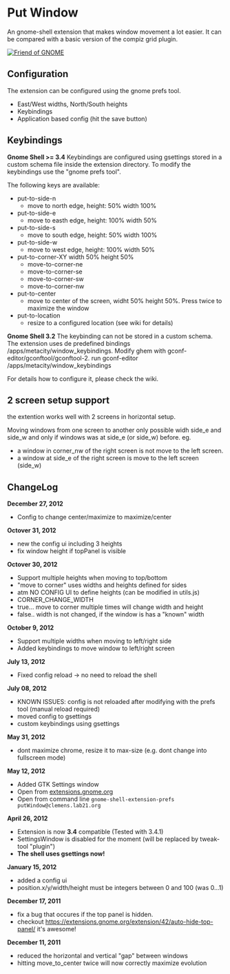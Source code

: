 Put Window
==========


An gnome-shell extension that makes window movement a lot
easier. It can be compared with a basic version of the compiz
grid plugin.

[![Friend of GNOME](http://www-old.gnome.org/friends/banners/friends-of-gnome.png)](http://www.gnome.org/friends/ "Friend of GNOME")

Configuration
-------------

The extension can be configured using the gnome prefs tool.
 * East/West widths, North/South heights  
 * Keybindings
 * Application based config (hit the save button)


Keybindings
-----------

__Gnome Shell >= 3.4__
Keybindings are configured using gsettings stored in a custom schema file inside the extension directory. To
modify the keybindings use the "gnome prefs tool".

The following keys are available:

* put-to-side-n
  *  move to north edge, height: 50% width 100%
* put-to-side-e
  *  move to easth edge, height: 100% width 50%
* put-to-side-s
  *  move to south edge, height: 50% width 100%
* put-to-side-w
  *  move to west  edge, height: 100% width 50%
* put-to-corner-XY   width 50% height 50%
  *  move-to-corner-ne
  *  move-to-corner-se
  *  move-to-corner-sw
  *  move-to-corner-nw
* put-to-center
  *  move to center of the screen, widht 50% height 50%. Press twice to maximize the window
* put-to-location
  *  resize to a configured location (see wiki for details)

__Gnome Shell 3.2__
The keybinding can not be stored in a custom schema. The extension uses de predefined bindings
/apps/metacity/window_keybindings. Modify ghem with gconf-editor/gconftool/gconftool-2.
    run gconf-editor /apps/metacity/window_keybindings

For details how to configure it, please check the wiki.

2 screen setup support
-------

the extention works well with 2 screens in horizontal setup.

Moving windows from one screen to another only possible widh side_e and side_w
and only if windows was at side_e (or side_w) before. eg.

* a window in corner_nw of the right screen is not move to the left screen.
* a window at side_e of the right screen is move to the left screen (side_w)



ChangeLog
-------

__December 27, 2012__
 * Config to change center/maximize to maximize/center

__Octover 31, 2012__
 * new the config ui including 3 heights
 * fix window height if topPanel is visible

__Octover 30, 2012__
 * Support multiple heights when moving to top/bottom
 * "move to corner" uses widths and heights defined for sides
  * atm NO CONFIG UI to define heights (can be modified in utils.js)
  * CORNER_CHANGE_WIDTH
   * true... move to corner multiple times will change width and height
   * false.. width is not changed, if the window is has a "known" width

__October 9, 2012__
 * Support multiple widths when moving to left/right side
 * Added keybindings to move window to left/right screen

__July 13, 2012__
 * Fixed config reload -> no need to reload the shell

__July 08, 2012__
 * KNOWN ISSUES: config is not reloaded after modifying with the prefs tool (manual reload required)
 * moved config to gsettings
 * custom keybindings using gsettings

__May 31, 2012__
 * dont maximize chrome, resize it to max-size (e.g. dont change into fullscreen mode)

__May 12, 2012__

 * Added GTK Settings window
  * Open from [extensions.gnome.org](https://extensions.gnome.org/local/)
  * Open from command line `gnome-shell-extension-prefs putWindow@clemens.lab21.org`

__April 26, 2012__

 * Extension is now **3.4** compatible (Tested with 3.4.1)
 * SettingsWindow is disabled for the moment (will be replaced by tweak-tool "plugin")
 * **The shell uses gsettings now!**

__January 15, 2012__

 * added a config ui
 * position.x/y/width/height must be integers between 0 and 100 (was 0...1)

__December 17, 2011__

 * fix a bug that occures if the top panel is hidden.
  * checkout https://extensions.gnome.org/extension/42/auto-hide-top-panel/ it's awesome!

__December 11, 2011__

 * reduced the horizontal and vertical "gap" between windows
 * hitting move_to_center twice will now correctly maximize evolution

